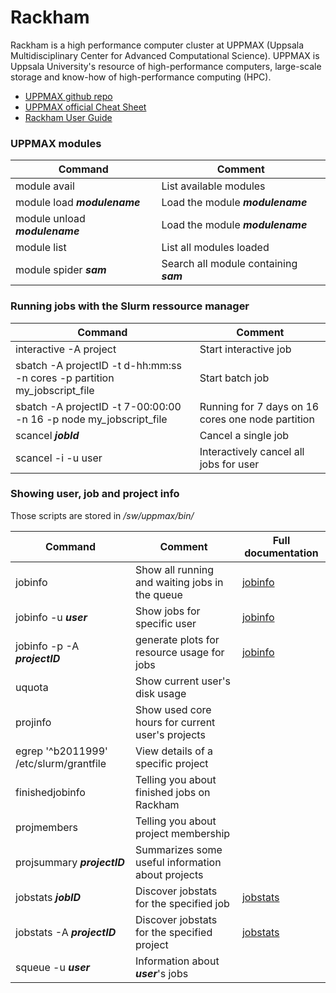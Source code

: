 # Rackham

Rackham is a high performance computer cluster at UPPMAX (Uppsala Multidisciplinary Center for Advanced Computational Science).
UPPMAX is Uppsala University's resource of high-performance computers, large-scale storage and know-how of high-performance computing (HPC).

  * [UPPMAX github repo](https://github.com/UPPMAX?utf8=✓&q=&type=&language=)
  * [UPPMAX official Cheat Sheet](https://www.uppmax.uu.se/support/getting-started/uppmax-cheat-sheet/)
  * [Rackham User Guide](https://uppmax.uu.se/support/user-guides/rackham-user-guide/)
  

### UPPMAX modules

| Command | Comment
| --- | --- 
| module avail   | List available modules
| module load ***modulename***   | Load the module ***modulename***
| module unload ***modulename***   | Load the module ***modulename***
| module list  | List all modules loaded
| module spider ***sam***  | Search all module containing ***sam***

### Running jobs with the Slurm ressource manager

| Command | Comment
| --- | --- 
| interactive -A project   | Start interactive job
| sbatch -A projectID -t d-hh:mm:ss -n cores -p partition my_jobscript_file  | Start batch job
| sbatch -A projectID -t 7-00:00:00 -n 16 -p node my_jobscript_file  | Running for 7 days on 16 cores one node partition
| scancel ***jobId***   | Cancel a single job
| scancel -i -u user | Interactively cancel all jobs for user

### Showing user, job and project info

Those scripts are stored in */sw/uppmax/bin/*

| Command | Comment | Full documentation
| --- | --- | ---
| jobinfo   | Show all running and waiting jobs in the queue | [jobinfo](https://www.uppmax.uu.se/support/user-guides/jobstats-user-guide/)
| jobinfo -u ***user***   | Show jobs for specific user | [jobinfo](https://www.uppmax.uu.se/support/user-guides/jobstats-user-guide/)
| jobinfo -p -A ***projectID***   | generate plots for resource usage for jobs | [jobinfo](https://www.uppmax.uu.se/support/user-guides/jobstats-user-guide/)
| uquota | Show current user's disk usage |
| projinfo    | Show used core hours for current user's projects |
| egrep '^b2011999' /etc/slurm/grantfile | View details of a specific project |
| finishedjobinfo    | Telling you about finished jobs on Rackham |
| projmembers    | Telling you about project membership |
| projsummary  ***projectID***  | Summarizes some useful information about projects |
| jobstats  ***jobID***  | Discover jobstats for the specified job | [jobstats](https://github.com/UPPMAX/jobstats)
| jobstats  -A ***projectID***  | Discover jobstats for the specified project | [jobstats](https://github.com/UPPMAX/jobstats)
| squeue -u ***user*** | Information about ***user***'s jobs |
